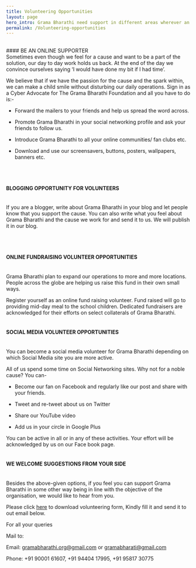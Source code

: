```yaml
---
title: Volunteering Opportunities
layout: page
hero_intro: Grama Bharathi need support in different areas wherever an individual can support based on their interest  
permalink: /Volunteering-opportunities
---
```


<br>
#### BE AN ONLINE SUPPORTER
<br>
Sometimes even though we feel for a cause and want to be a part of the solution, our day to day work holds us back. At the end of the day we convince ourselves saying ‘I would have done my bit if I had time’.

We believe that if we have the passion for the cause and the spark within, we can make a child smile without disturbing our daily operations. Sign in as a Cyber Advocate for The Grama Bharathi Foundation and all you have to do is:-

- Forward the mailers to your friends and help us spread the word across.

- Promote Grama Bharathi in your social networking profile and ask your friends to follow us.

- Introduce Grama Bharathi to all your online communities/ fan clubs etc.

- Download and use our screensavers, buttons, posters, wallpapers, banners etc.

<br><br>
#### BLOGGING OPPORTUNITY FOR VOLUNTEERS
<br>
If you are a blogger, write about Grama Bharathi in your blog and let people know that you support the cause. You can also write what you feel about Grama Bharathi and the cause we work for and send it to us. We will publish it in our blog.

<br><br>
#### ONLINE FUNDRAISING VOLUNTEER OPPORTUNITIES
<br>
Grama Bharathi  plan to expand our operations to more and more locations. People across the globe are helping us raise this fund in their own small ways.

Register yourself as an online fund raising volunteer. Fund raised will go to providing mid-day meal to the school children. Dedicated fundraisers are acknowledged for their efforts on select collaterals of Grama Bharathi.
<br><br>
#### SOCIAL MEDIA VOLUNTEER OPPORTUNITIES
<br>
You can become a social media volunteer for Grama Bharathi depending on which Social Media site you are more active.

All of us spend some time on Social Networking sites. Why not for a noble cause? You can-

- Become our fan on Facebook and regularly like our post and share with your friends.

- Tweet and re-tweet about us on Twitter

- Share our YouTube video

- Add us in your circle in Google Plus

You can be active in all or in any of these activities. Your effort will be acknowledged by us on our Face book page.
<br><br>
#### WE WELCOME SUGGESTIONS FROM YOUR SIDE
<br>
Besides the above-given options, if you feel you can support Grama Bharathi in some other way being in line with the objective of the organisation, we would like to hear from you.

Please click [here]() to download volunteering form, Kindly fill it and send it to out email below.

For all your queries

Mail to:

Email: gramabharathi.org@gmail.com or gramabharati@gmail.com

Phone: +91 90001 61607, +91 94404 17995, +91 95817 30775